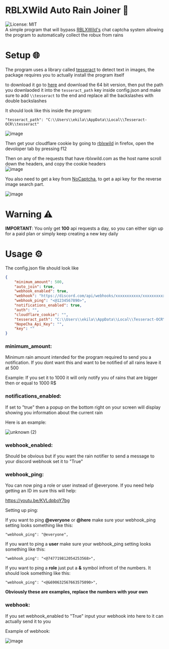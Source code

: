 # RBLXWild Auto Rain Joiner 🤖
![License: MIT](https://img.shields.io/badge/License-MIT-yellow.svg)<br>
A simple program that will bypass [RBLXWild's](https://bloxflip.com) chat captcha system allowing the program to automatically collect the robux from rains

# Setup 🌐
The program uses a library called [tesseract](https://pypi.org/project/pytesseract/) to detect text in images, the package requires you to actually install the program itself

to download it go to [here](https://github.com/UB-Mannheim/tesseract/wiki) and download the 64 bit version, then put the path you downlaoded it into the `tesseract_path` key inside config.json and make sure to add `\\tesseract` to the end and replace all the backslashes with double backslashes

It should look like this inside the program:
```
"tesseract_path": "C:\\Users\\ekila\\AppData\\Local\\Tesseract-OCR\\tesseract"
```
![image](https://user-images.githubusercontent.com/78031685/200985867-ee37bf56-c8d3-4160-885d-5cbf90446738.png) <br>

Then get your cloudflare cookie by going to [rblxwild](https:\\rblxwild.com) in firefox, open the devoloper tab by pressing f12

Then on any of the requests that have rblxwild.com as the host name scroll down the headers, and copy the cookie headers<br>
![image](https://user-images.githubusercontent.com/78031685/202599504-4d59b35c-8d1e-4a3d-872e-c8b717d0494d.png) <br>

You also need to get a key from [NoCaptcha](https://nopecha.com), to get a api key for the reverse image search part.

![image](https://user-images.githubusercontent.com/78031685/200986272-2227615e-df45-4689-b37d-2731130137c7.png) <br>

# Warning ⚠
**IMPORTANT**: You only get **100** api requests a day, so you can either sign up for a paid plan or simply keep creating a new key daily

# Usage ⚙
The config.json file should look like
```json
{
	"minimum_amount": 500,
	"auto_join": true,
	"webhook_enabled": true,
	"webhook": "https://discord.com/api/webhooks/xxxxxxxxxxx/xxxxxxxxxxxxxxxxxxxxx",
	"webhook_ping": "<@1234567890>",
	"notifications_enabled": true,
	"auth": "",
	"cloudflare_cookie": "",
	"tesseract_path": "C:\\Users\\ekila\\AppData\\Local\\Tesseract-OCR\\tesseract",
	"NopeCha_Api_Key": "",
	"key": ""
}
```

### minimum_amount:
Minimum rain amount intended for the program required to send you a notification. If you dont want this and want to be notified of all rains leave it at 500

Example: If you set it to 1000 it will only notify you of rains that are bigger then or equal to 1000 R$


### notifications_enabled:
If set to "true" then a popup on the bottom right on your screen will display showing you information about the current rain

Here is an example:

![unknown (2)](https://user-images.githubusercontent.com/79641603/161392482-74abad64-d724-466a-8c7a-2f6d87acf3c6.png)

### webhook_enabled:
Should be obvious but if you want the rain notifier to send a message to your discord webhook set it to "True"

### webhook_ping:
You can now ping a role or user instead of @everyone. If you need help getting an ID im sure this will help:

https://youtu.be/KVLdpboY7bg

Setting up ping:

If you want to ping **@everyone** or **@here** make sure your webhook_ping setting looks something like this:
```
"webhook_ping": "@everyone",
```
If you want to ping a **user** make sure your webhook_ping setting looks something like this:
```
"webhook_ping": "<@747719812054253568>",
```
If you want to ping a **role** just put a **&** symbol infront of the numbers. It should look something like this:
```
"webhook_ping": "<@&690632567663575090>",
```

**Obviously these are examples, replace the numbers with your own**

### webhook:
If you set webhook_enabled to "True" input your webhook into here to it can actually send it to you

Example of webhook:

![image](https://user-images.githubusercontent.com/79641603/161392598-616dda5d-adb5-4ff4-9b60-d46ea8581128.png)
